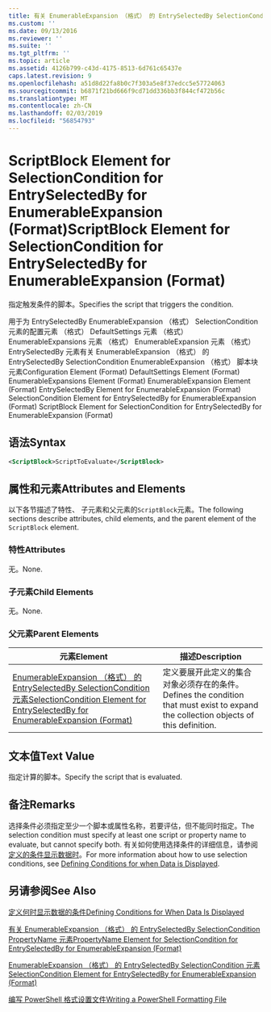 ```yaml
---
title: 有关 EnumerableExpansion （格式） 的 EntrySelectedBy SelectionCondition 的脚本块元素 |Microsoft Docs
ms.custom: ''
ms.date: 09/13/2016
ms.reviewer: ''
ms.suite: ''
ms.tgt_pltfrm: ''
ms.topic: article
ms.assetid: 4126b799-c43d-4175-8513-6d761c65437e
caps.latest.revision: 9
ms.openlocfilehash: a51d8d22fa8b0c7f303a5e8f37edcc5e57724063
ms.sourcegitcommit: b6871f21bd666f9cd71dd336bb3f844cf472b56c
ms.translationtype: MT
ms.contentlocale: zh-CN
ms.lasthandoff: 02/03/2019
ms.locfileid: "56854793"
---
```

# <a name="scriptblock-element-for-selectioncondition-for-entryselectedby-for-enumerableexpansion-format"></a><span data-ttu-id="69a4d-102">ScriptBlock Element for SelectionCondition for EntrySelectedBy for EnumerableExpansion (Format)</span><span class="sxs-lookup"><span data-stu-id="69a4d-102">ScriptBlock Element for SelectionCondition for EntrySelectedBy for EnumerableExpansion (Format)</span></span>

<span data-ttu-id="69a4d-103">指定触发条件的脚本。</span><span class="sxs-lookup"><span data-stu-id="69a4d-103">Specifies the script that triggers the condition.</span></span>

<span data-ttu-id="69a4d-104">用于为 EntrySelectedBy EnumerableExpansion （格式） SelectionCondition 元素的配置元素 （格式） DefaultSettings 元素 （格式） EnumerableExpansions 元素 （格式） EnumerableExpansion 元素 （格式） EntrySelectedBy 元素有关 EnumerableExpansion （格式） 的 EntrySelectedBy SelectionCondition EnumerableExpansion （格式） 脚本块元素</span><span class="sxs-lookup"><span data-stu-id="69a4d-104">Configuration Element (Format) DefaultSettings Element (Format) EnumerableExpansions Element (Format) EnumerableExpansion Element (Format) EntrySelectedBy Element for EnumerableExpansion (Format) SelectionCondition Element for EntrySelectedBy for EnumerableExpansion (Format) ScriptBlock Element for SelectionCondition for EntrySelectedBy for EnumerableExpansion (Format)</span></span>

## <a name="syntax"></a><span data-ttu-id="69a4d-105">语法</span><span class="sxs-lookup"><span data-stu-id="69a4d-105">Syntax</span></span>

```xml
<ScriptBlock>ScriptToEvaluate</ScriptBlock>
```

## <a name="attributes-and-elements"></a><span data-ttu-id="69a4d-106">属性和元素</span><span class="sxs-lookup"><span data-stu-id="69a4d-106">Attributes and Elements</span></span>

<span data-ttu-id="69a4d-107">以下各节描述了特性、 子元素和父元素的`ScriptBlock`元素。</span><span class="sxs-lookup"><span data-stu-id="69a4d-107">The following sections describe attributes, child elements, and the parent element of the `ScriptBlock` element.</span></span>

### <a name="attributes"></a><span data-ttu-id="69a4d-108">特性</span><span class="sxs-lookup"><span data-stu-id="69a4d-108">Attributes</span></span>

<span data-ttu-id="69a4d-109">无。</span><span class="sxs-lookup"><span data-stu-id="69a4d-109">None.</span></span>

### <a name="child-elements"></a><span data-ttu-id="69a4d-110">子元素</span><span class="sxs-lookup"><span data-stu-id="69a4d-110">Child Elements</span></span>

<span data-ttu-id="69a4d-111">无。</span><span class="sxs-lookup"><span data-stu-id="69a4d-111">None.</span></span>

### <a name="parent-elements"></a><span data-ttu-id="69a4d-112">父元素</span><span class="sxs-lookup"><span data-stu-id="69a4d-112">Parent Elements</span></span>

|<span data-ttu-id="69a4d-113">元素</span><span class="sxs-lookup"><span data-stu-id="69a4d-113">Element</span></span>|<span data-ttu-id="69a4d-114">描述</span><span class="sxs-lookup"><span data-stu-id="69a4d-114">Description</span></span>|
|-------------|-----------------|
|[<span data-ttu-id="69a4d-115">EnumerableExpansion （格式） 的 EntrySelectedBy SelectionCondition 元素</span><span class="sxs-lookup"><span data-stu-id="69a4d-115">SelectionCondition Element for EntrySelectedBy for EnumerableExpansion (Format)</span></span>](./selectioncondition-element-for-entryselectedby-for-enumerableexpansion-format.md)|<span data-ttu-id="69a4d-116">定义要展开此定义的集合对象必须存在的条件。</span><span class="sxs-lookup"><span data-stu-id="69a4d-116">Defines the condition that must exist to expand the collection objects of this definition.</span></span>|

## <a name="text-value"></a><span data-ttu-id="69a4d-117">文本值</span><span class="sxs-lookup"><span data-stu-id="69a4d-117">Text Value</span></span>

<span data-ttu-id="69a4d-118">指定计算的脚本。</span><span class="sxs-lookup"><span data-stu-id="69a4d-118">Specify the script that is evaluated.</span></span>

## <a name="remarks"></a><span data-ttu-id="69a4d-119">备注</span><span class="sxs-lookup"><span data-stu-id="69a4d-119">Remarks</span></span>

<span data-ttu-id="69a4d-120">选择条件必须指定至少一个脚本或属性名称，若要评估，但不能同时指定。</span><span class="sxs-lookup"><span data-stu-id="69a4d-120">The selection condition must specify at least one script or property name to evaluate, but cannot specify both.</span></span> <span data-ttu-id="69a4d-121">有关如何使用选择条件的详细信息，请参阅[定义的条件显示数据时](./defining-conditions-for-displaying-data.md)。</span><span class="sxs-lookup"><span data-stu-id="69a4d-121">For more information about how to use selection conditions, see [Defining Conditions for when Data is Displayed](./defining-conditions-for-displaying-data.md).</span></span>

## <a name="see-also"></a><span data-ttu-id="69a4d-122">另请参阅</span><span class="sxs-lookup"><span data-stu-id="69a4d-122">See Also</span></span>

[<span data-ttu-id="69a4d-123">定义何时显示数据的条件</span><span class="sxs-lookup"><span data-stu-id="69a4d-123">Defining Conditions for When Data Is Displayed</span></span>](./defining-conditions-for-displaying-data.md)

[<span data-ttu-id="69a4d-124">有关 EnumerableExpansion （格式） 的 EntrySelectedBy SelectionCondition PropertyName 元素</span><span class="sxs-lookup"><span data-stu-id="69a4d-124">PropertyName Element for SelectionCondition for EntrySelectedBy for EnumerableExpansion (Format)</span></span>](./propertyname-element-for-selectioncondition-for-entryselectedby-for-enumerableexpansion-format.md)

[<span data-ttu-id="69a4d-125">EnumerableExpansion （格式） 的 EntrySelectedBy SelectionCondition 元素</span><span class="sxs-lookup"><span data-stu-id="69a4d-125">SelectionCondition Element for EntrySelectedBy for EnumerableExpansion (Format)</span></span>](./selectioncondition-element-for-entryselectedby-for-enumerableexpansion-format.md)

[<span data-ttu-id="69a4d-126">编写 PowerShell 格式设置文件</span><span class="sxs-lookup"><span data-stu-id="69a4d-126">Writing a PowerShell Formatting File</span></span>](./writing-a-powershell-formatting-file.md)

